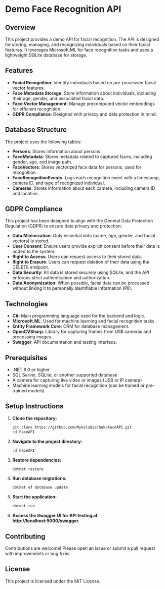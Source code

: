 # Demo Face Recognition API

## Overview
This project provides a demo API for facial recognition. The API is designed for storing, managing, and recognizing individuals based on their facial features. It leverages Microsoft.ML for face recognition tasks and uses a lightweight SQLite database for storage.

## Features
- **Facial Recognition**: Identify individuals based on pre-processed facial vector features.
- **Face Metadata Storage**: Store information about individuals, including their age, gender, and associated facial data.
- **Face Vector Management**: Manage precomputed vector embeddings for efficient recognition.
- **GDPR Compliance**: Designed with privacy and data protection in mind.

## Database Structure
The project uses the following tables:

- **Persons**: Stores information about persons.
- **FaceMetadata**: Stores metadata related to captured faces, including gender, age, and image path.
- **FaceVectors**: Stores vectorized face data for persons, used for recognition.
- **FaceRecognitionEvents**: Logs each recognition event with a timestamp, camera ID, and type of recognized individual.
- **Cameras**: Stores information about each camera, including camera ID and location.

## GDPR Compliance
This project has been designed to align with the General Data Protection Regulation (GDPR) to ensure data privacy and protection:
- **Data Minimization**: Only essential data (name, age, gender, and facial vectors) is stored.
- **User Consent**: Ensure users provide explicit consent before their data is added to the system.
- **Right to Access**: Users can request access to their stored data.
- **Right to Erasure**: Users can request deletion of their data using the DELETE endpoint.
- **Data Security**: All data is stored securely using SQLite, and the API enforces strict authentication and authorization.
- **Data Anonymization**: When possible, facial data can be processed without linking it to personally identifiable information (PII).

## Technologies
- **C#**: Main programming language used for the backend and logic.
- **Microsoft.ML**: Used for machine learning and facial recognition tasks.
- **Entity Framework Core**: ORM for database management.
- **OpenCVSharp**: Library for capturing frames from USB cameras and processing images.
- **Swagger**: API documentation and testing interface.

## Prerequisites
- .NET 9.0 or higher
- SQL Server, SQLite, or another supported database
- A camera for capturing live video or images (USB or IP camera)
- Machine learning models for facial recognition (can be trained or pre-trained models)

## Setup Instructions

1. **Clone the repository:**
   ```bash
   git clone https://github.com/MykolaDiachok/FaceAPI.git
   cd FaceAPI
2. **Navigate to the project directory:**
   ```bash   
   cd FaceAPI
3. **Restore dependencies:**
   ```bash   
   dotnet restore
4. **Run database migrations:**
   ```bash   
   dotnet ef database update
5. **Start the application:**
   ```bash   
   dotnet run
6. **Access the Swagger UI for API testing at http://localhost:5000/swagger.**

## Contributing
Contributions are welcome! Please open an issue or submit a pull request with improvements or bug fixes.

## License
This project is licensed under the MIT License.
